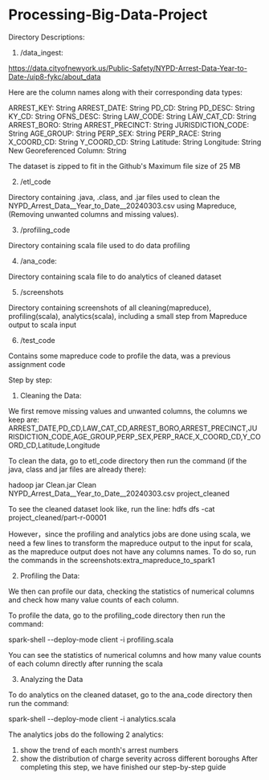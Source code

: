 # Processing-Big-Data-Project
Directory Descriptions:
1) /data_ingest:

https://data.cityofnewyork.us/Public-Safety/NYPD-Arrest-Data-Year-to-Date-/uip8-fykc/about_data

Here are the column names along with their corresponding data types:

ARREST_KEY: String
ARREST_DATE: String
PD_CD: String
PD_DESC: String
KY_CD: String
OFNS_DESC: String
LAW_CODE: String
LAW_CAT_CD: String
ARREST_BORO: String
ARREST_PRECINCT: String
JURISDICTION_CODE: String
AGE_GROUP: String
PERP_SEX: String
PERP_RACE: String
X_COORD_CD: String
Y_COORD_CD: String
Latitude: String
Longitude: String
New Georeferenced Column: String

The dataset is zipped to fit in the Github's Maximum file size of 25 MB

2) /etl_code

Directory containing .java, .class, and .jar files used to clean the NYPD_Arrest_Data__Year_to_Date__20240303.csv using Mapreduce, (Removing unwanted columns and missing values).

3) /profiling_code

Directory containing scala file used to do data profiling 

4) /ana_code:

Directory containing scala file to do analytics of cleaned dataset

5) /screenshots

Directory containing screenshots of all cleaning(mapreduce), profiling(scala), analytics(scala), including a small step from Mapreduce output to scala input

6) /test_code

Contains some mapreduce code to profile the data, was a previous assignment code

Step by step:

1) Cleaning the Data:

We first remove missing values and unwanted columns,
the columns we keep are:
ARREST_DATE,PD_CD,LAW_CAT_CD,ARREST_BORO,ARREST_PRECINCT,JURISDICTION_CODE,AGE_GROUP,PERP_SEX,PERP_RACE,X_COORD_CD,Y_COORD_CD,Latitude,Longitude


To clean the data, go to etl_code directory then run the command (if the java, class and jar files are already there):

hadoop jar Clean.jar Clean NYPD_Arrest_Data__Year_to_Date__20240303.csv project_cleaned

To see the cleaned dataset look like, run the line:
hdfs dfs -cat project_cleaned/part-r-00001

However，since the profiling and analytics jobs are done using scala, we need a few lines to transform the mapreduce output to the input for scala, as the mapreduce output does not have any columns names. To do so, run the commands in the screenshots:extra_mapreduce_to_spark1

2) Profiling the Data:

We then can profile our data, checking the statistics of numerical columns and check how many value counts of each column.

To profile the data, go to the profiling_code directory then run the command:

spark-shell --deploy-mode client -i profiling.scala

You can see the statistics of numerical columns and how many value counts of each column directly after running the scala

3) Analyzing the Data

To do analytics on the cleaned dataset, go to the ana_code directory then run the command:

spark-shell --deploy-mode client -i analytics.scala

The analytics jobs do the following 2 analytics:
1. show the trend of each month's arrest numbers
2. show the distribution of charge severity across different boroughs 
After completing this step, we have finished our step-by-step guide

